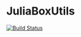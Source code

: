# JuliaBoxUtils

[![Build Status](https://travis-ci.org/tanmaykm/JuliaBoxUtils.jl.svg?branch=master)](https://travis-ci.org/tanmaykm/JuliaBoxUtils.jl)
